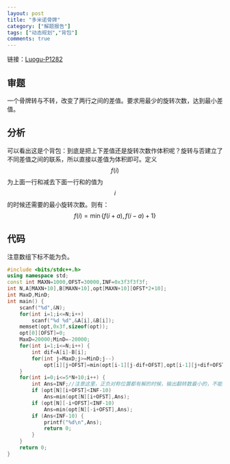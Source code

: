 ```yaml
---
layout: post
title: "多米诺骨牌"
category: ["解题报告"]
tags: ["动态规划","背包"]
comments: true
---
```


链接：[Luogu-P1282][1]


## 审题
一个骨牌转与不转，改变了两行之间的差值。要求用最少的旋转次数，达到最小差值。

<!--more-->

## 分析
可以看出这是个背包：到底是把上下差值还是旋转次数作体积呢？旋转与否建立了不同差值之间的联系，所以直接以差值为体积即可。定义$$f(i)$$为上面一行和减去下面一行和的值为$$i$$的时候还需要的最小旋转次数。则有：$$f(i)=\min\{f(i+a),f(i-a)+1\}$$

## 代码
注意数组下标不能为负。

```cpp
#include <bits/stdc++.h>
using namespace std;
const int MAXN=1000,OFST=30000,INF=0x3f3f3f3f;
int N,A[MAXN+10],B[MAXN+10],opt[MAXN+10][OFST*2+10];
int MaxD,MinD;
int main() {
	scanf("%d",&N);
	for(int i=1;i<=N;i++) 
		scanf("%d %d",&A[i],&B[i]);
	memset(opt,0x3f,sizeof(opt));
	opt[0][OFST]=0;
	MaxD=20000;MinD=-20000;
	for(int i=1;i<=N;i++) {
		int dif=A[i]-B[i];
		for(int j=MaxD;j>=MinD;j--)
			opt[i][j+OFST]=min(opt[i-1][j-dif+OFST],opt[i-1][j+dif+OFST]+1);
	}
	for(int i=0;i<=5*N+10;i++) {
		int Ans=INF;//注意这里，正负对称位置都有解的时候，输出翻转数最小的，不能写成if-else if，也就是随便输出一个！ 
		if (opt[N][i+OFST]<INF-10) 
			Ans=min(opt[N][i+OFST],Ans);
		if (opt[N][-i+OFST]<INF-10)
			Ans=min(opt[N][-i+OFST],Ans);
		if (Ans<INF-10) {
			printf("%d\n",Ans);
			return 0;
		}
	}
	return 0;
}
```


 [1]:https://www.luogu.org/problem/show?pid=1282
